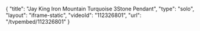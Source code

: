 {
    "title": "Jay King Iron Mountain Turquoise 3Stone Pendant",
    "type": "solo",
    "layout": "iframe-static",
    "videoId": "112326801",
    "url": "\/tvpembed\/112326801"
}